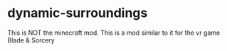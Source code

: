 # dynamic-surroundings
This is NOT the minecraft mod. This is a mod similar to it for the vr game Blade & Sorcery
